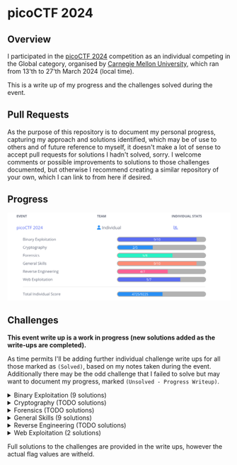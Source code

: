 # picoCTF 2024

## Overview ##

I participated in the [picoCTF 2024](www.picoctf.org) competition as an individual competing in the Global category, organised by [Carnegie Mellon University](https://cmu.edu/), which ran from 13'th to 27'th March 2024 (local time). 

This is a write up of my progress and the challenges solved during the event.

## Pull Requests ##

As the purpose of this repository is to document my personal progress, capturing my approach and solutions identified, which may be of use to others and of future reference to myself, it doesn't make a lot of sense to accept pull requests for solutions I hadn't solved, sorry. I welcome comments or possible improvements to solutions to those challenges documented, but otherwise I recommend creating a similar repository of your own, which I can link to from here if desired.

## Progress ##

![Screenshot of a challenge progress during event](event-score-progression.png)

## Challenges ##

**This event write up is a work in progress (new solutions added as the write-ups are completed).**

As time permits I'll be adding further individual challenge write ups for all those marked as `(Solved)`, based on my notes taken during the event. Additionally there may be the odd challenge that I failed to solve but may want to document my progress, marked `(Unsolved - Progress Writeup)`.

<details>
  <summary>Binary Exploitation (9 solutions)</summary>

* **[format string 0](Binary%20Exploitation/format%20string%200/format%20string%200.md) (Solved)**
* **[heap 0](Binary%20Exploitation/heap%200/heap%200.md) (Solved)**
* **[format string 1](Binary%20Exploitation/format%20string%201/format%20string%201.md) (Solved)**
* **[heap 1](Binary%20Exploitation/heap%201/heap%201.md) (Solved)**
* **[heap 2](Binary%20Exploitation/heap%202/heap%202.md) (Solved)**
* **[heap 3](Binary%20Exploitation/heap%203/heap%203.md) (Solved)**
* **[format string 2](Binary%20Exploitation/format%20string%202/format%20string%202.md) (Solved)**
* **[format string 3](Binary%20Exploitation/format%20string%203/format%20string%203.md) (Solved)**
* **[babygame03](Binary%20Exploitation/babygame03/babygame03.md) (Solved)**
* high frequency troubles (Unsolved)

</details>

<details>
  <summary>Cryptography (TODO solutions)</summary>

* interencdec (Solved)
* Custom encryption (Solved)
* C3 (Unsolved)
* rsa_oracle (Unsolved)
* flag_printer (Unsolved)

</details>

<details>
  <summary>Forensics (TODO solutions)</summary>

* Scan Surprise (Solved)
* Verify (Solved)
* CanYouSee (Solved)
* Secret of the Polyglot (Solved)
* Mob psycho (Unsolved)
* endianness-v2 (Solved)
* Blast from the past (Unsolved)
* Dear Diary (Unsolved)

</details>

<details>
  <summary>General Skills (9 solutions)</summary>

* **[Super SSH](General%20Skills/Super%20SSH/Super%20SSH.md) (Solved)**
* **[Commitment Issues](General%20Skills/Commitment%20Issues/Commitment%20Issues.md) (Solved)**
* **[Time Machine](General%20Skills/Time%20Machine/Time%20Machine.md) (Solved)**
* **[Blame Game](General%20Skills/Blame%20Game/Blame%20Game.md) (Solved)**
* **[Collaborative Development](General%20Skills/Collaborative%20Development/Collaborative%20Development.md) (Solved)**
* **[binhexa](General%20Skills/binhexa/binhexa.md) (Solved)**
* **[Binary Search](General%20Skills/Binary%20Search/Binary%20Search.md) (Solved)**
* **[endianness](General%20Skills/endianness/endianness.md) (Solved)**
* **[dont-you-love-banners](General%20Skills/dont-you-love-banners/dont-you-love-banners.md) (Solved)**
* SansAlpha (Unsolved)

</details>

<details>
  <summary>Reverse Engineering (TODO solutions)</summary>

* packer (Solved)
* FactCheck (Unsolved)
* WinAntiDbg0x100 (Solved)
* Classic Crackme 0x100 (Solved)
* weirdSnake (Unsolved)
* WinAntiDbg0x200 (Solved)
* WinAntiDbg0x300 (Unsolved)

</details>

<details>
  <summary>Web Exploitation (2 solutions)</summary>

* **[Bookmarklet](Web%20Exploitation/Bookmarklet/Bookmarklet.md) (Solved)**
* **[WebDecode](Web%20Exploitation/WebDecode/WebDecode.md) (Solved)**
* IntroToBurp (Solved)
* Unminify (Solved)
* No Sql Injection (Solved)
* Trickster (Unsolved)
* elements (Unsolved)

</details>

Full solutions to the challenges are provided in the write ups, however the actual flag values are witheld.
